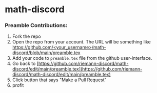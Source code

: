 # math-discord

### Preamble Contributions:
1. Fork the repo
2. Open the repo from your account. The URL will be something like 
    [https://github.com/<your_username>/math-discord/blob/main/preamble.tex](https://github.com/<your_username>/math-discord/blob/main/preamble.tex)
3. Add your code to `preamble.tex` file from the github user-interface.
4. Go back to 
    [https://github.com/riemann-discord/math-discord/edit/main/preamble.tex](https://github.com/riemann-discord/math-discord/edit/main/preamble.tex)
5. Click button that says "Make a Pull Request"
6. profit
